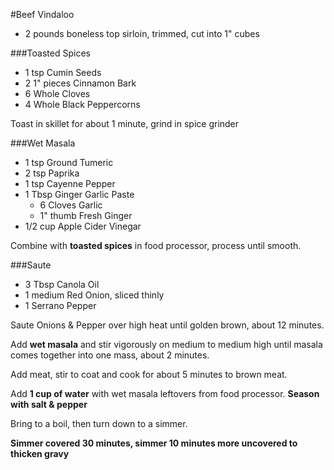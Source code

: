 #Beef Vindaloo

 * 2 pounds boneless top sirloin, trimmed, cut into 1" cubes

###Toasted Spices

 * 1 tsp Cumin Seeds
 * 2 1" pieces Cinnamon Bark
 * 6 Whole Cloves
 * 4 Whole Black Peppercorns

Toast in skillet for about 1 minute, grind in spice grinder
 
###Wet Masala
 
 * 1 tsp Ground Tumeric
 * 2 tsp Paprika
 * 1 tsp Cayenne Pepper
 * 1 Tbsp Ginger Garlic Paste
 	* 6 Cloves Garlic
 	* 1" thumb Fresh Ginger
 * 1/2 cup Apple Cider Vinegar

Combine with **toasted spices** in food processor, process until smooth.
   
###Saute

  * 3 Tbsp Canola Oil
  * 1 medium Red Onion, sliced thinly
  * 1 Serrano Pepper

Saute Onions & Pepper over high heat until golden brown, about 12 minutes.

Add **wet masala** and stir vigorously on medium to medium high until masala comes together into one mass, about 2 minutes.

Add meat, stir to coat and cook for about 5 minutes to brown meat.

Add **1 cup of water** with wet masala leftovers from food processor. **Season with salt & pepper**

Bring to a boil, then turn down to a simmer.

**Simmer covered 30 minutes, simmer 10 minutes more uncovered to thicken gravy**

